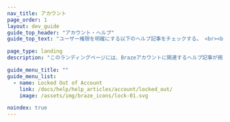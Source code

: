 ```yaml
---
nav_title: アカウント
page_order: 1
layout: dev_guide
guide_top_header: "アカウント・ヘルプ"
guide_top_text: "ユーザー権限を明確にする以下のヘルプ記事をチェックする。 <br><br> Brazeアカウントとダッシュボード管理に関する詳細情報をお探しですか？<a href='/docs/user_guide/administrative/'>管理部</a> セクションの記事をお読みいただきたい！"

page_type: landing
description: "このランディングページには、Brazeアカウントに関連するヘルプ記事が掲載されている。"

guide_menu_title: ""
guide_menu_list:
  - name: Locked Out of Account
    link: /docs/help/help_articles/account/locked_out/
    image: /assets/img/braze_icons/lock-01.svg

noindex: true
---
```

